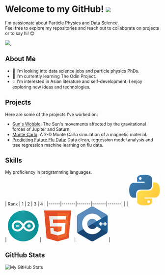 <h1>
  Welcome to my GitHub! 
  <img src="https://media.giphy.com/media/hvRJCLFzcasrR4ia7z/giphy.gif" width="30px"/>
</h1>

I'm passionate about Particle Physics and Data Science. <br>
Feel free to explore my repositories and reach out to collaborate on projects or to say hi! 😊

<div id="badges">
  <a href="https://www.linkedin.com/in/athavanramalingam/">
    <img src="https://img.shields.io/badge/LinkedIn-blue?logo=linkedin&logoColor=white&style=for-the-badge"/>
  </a> 

  <img src="https://komarev.com/ghpvc/?username=gitavan&style=flat-square&color=blue" alt="" style="height: 28px; width: auto;" />
</div>




## About Me

- 💼 I'm looking into data science jobs and particle physics PhDs.
- 🌱 I'm currently learning The Odin Project.
- 💡 I'm interested in Asian literature and self-development; I enjoy exploring new ideas and technologies.

## Projects

Here are some of the projects I've worked on:

- [Sun's Wobble](https://github.com/Gitavan/Sun-Wobble-Due-To-Neptune-And-Jupiter): The Sun's movements affected by the gravitational forces of Jupiter and Saturn.
- [Monte Carlo](https://github.com/Gitavan/2-D-Monte-Carlo-simulation-of-a-magnetic-material): A 2-D Monte Carlo simulation of a magnetic material.
- [Predicting Future Flu Data](https://github.com/Gitavan/Predicting-Future-Flu-Data): Data clean, regression model analysis and tree regression machine learning on flu data.
## Skills                                   

My proficiency in programming languages.       
| Rank |   1   |   2   |   3   |   4   |
|------|-------|-------|-------|-------|
|      | <img src="https://github.com/Gitavan/Gitavan/blob/main/Python.png" alt="Python" width="100"> | <img src="https://github.com/Gitavan/Gitavan/blob/main/Arduino.png" alt="Arduino" width="100"> | <img src="https://github.com/Gitavan/Gitavan/blob/main/HTML5.png" alt="HTML5" width="100"> | <img src="https://github.com/Gitavan/Gitavan/blob/main/C%2B%2B.png" alt="C++" width="100"> |


## GitHub Stats
![My GitHub Stats](https://github-readme-stats.vercel.app/api?username=gitavan&show_icons=true&theme=radical)

